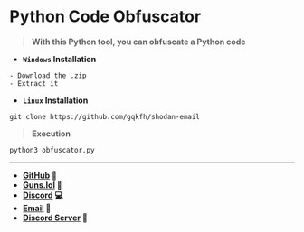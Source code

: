 # Python Code Obfuscator

> **With this Python tool, you can obfuscate a Python code**

- **`Windows` Installation**

```text
- Download the .zip
- Extract it
```

- **`Linux` Installation**

```shell
git clone https://github.com/gqkfh/shodan-email
```

> **Execution**

```shell
python3 obfuscator.py
```

<hr>

- **[GitHub](https://github.com/gqkfh) 🗿**
- **[Guns.lol](https://guns.lol/j0k3r_) 🔫**
- **[Discord](https://discord.com/users/1163474161826529373) 💻**
- **[Email](mailto:lovesmoney.contact@proton.me) 🎯**
- **[Discord Server](https://discord.gg/freeforreal) 💎**

